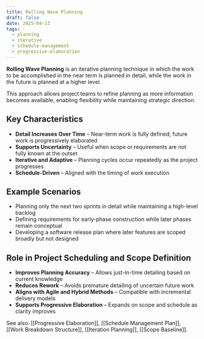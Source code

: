 ```yaml
---
title: Rolling Wave Planning
draft: false
date: 2025-04-13
tags:
  - planning
  - iterative
  - schedule-management
  - progressive-elaboration
---
```


**Rolling Wave Planning** is an iterative planning technique in which the work to be accomplished in the near term is planned in detail, while the work in the future is planned at a higher level.

This approach allows project teams to refine planning as more information becomes available, enabling flexibility while maintaining strategic direction.

## Key Characteristics

- **Detail Increases Over Time** – Near-term work is fully defined; future work is progressively elaborated  
- **Supports Uncertainty** – Useful when scope or requirements are not fully known at the outset  
- **Iterative and Adaptive** – Planning cycles occur repeatedly as the project progresses  
- **Schedule-Driven** – Aligned with the timing of work execution  

## Example Scenarios

- Planning only the next two sprints in detail while maintaining a high-level backlog  
- Defining requirements for early-phase construction while later phases remain conceptual  
- Developing a software release plan where later features are scoped broadly but not designed  

## Role in Project Scheduling and Scope Definition

- **Improves Planning Accuracy** – Allows just-in-time detailing based on current knowledge  
- **Reduces Rework** – Avoids premature detailing of uncertain future work  
- **Aligns with Agile and Hybrid Methods** – Compatible with incremental delivery models  
- **Supports Progressive Elaboration** – Expands on scope and schedule as clarity improves  

See also: [[Progressive Elaboration]], [[Schedule Management Plan]], [[Work Breakdown Structure]], [[Iteration Planning]], [[Scope Baseline]].
